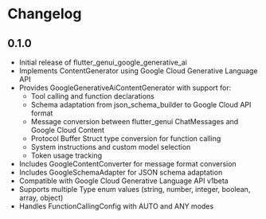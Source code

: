 # Changelog

## 0.1.0

* Initial release of flutter_genui_google_generative_ai
* Implements ContentGenerator using Google Cloud Generative Language API
* Provides GoogleGenerativeAiContentGenerator with support for:
  * Tool calling and function declarations
  * Schema adaptation from json_schema_builder to Google Cloud API format
  * Message conversion between flutter_genui ChatMessages and Google Cloud Content
  * Protocol Buffer Struct type conversion for function calling
  * System instructions and custom model selection
  * Token usage tracking
* Includes GoogleContentConverter for message format conversion
* Includes GoogleSchemaAdapter for JSON schema adaptation
* Compatible with Google Cloud Generative Language API v1beta
* Supports multiple Type enum values (string, number, integer, boolean, array, object)
* Handles FunctionCallingConfig with AUTO and ANY modes

